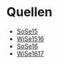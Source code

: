 Quellen
=======

- [SoSe15](SoSe15/README.md)
- [WiSe1516](WiSe1516/README.md)
- [SoSe16](SoSe16/README.md)
- [WiSe1617](WiSe1617/README.md)
